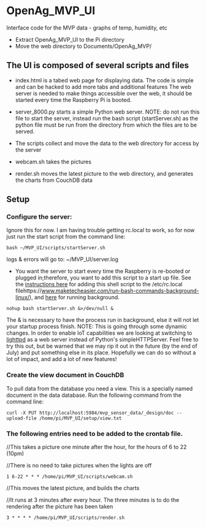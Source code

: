# OpenAg_MVP_UI
Interface code for the MVP data - graphs of temp, humidity, etc
  - Extract OpenAg_MVP_UI to the Pi directory
  - Move the web directory to Documents/OpenAg_MVP/
## The UI is composed of several scripts and files

  - index.html is a tabed web page for displaying data.  The code is simple and can be hacked to add more tabs and additional features
  The web server is needed to make things accessible over the web, it should be started every time the Raspberry Pi is booted.
  - server_8000.py starts a simple Python web server.  NOTE: do not run this file to start the server, instead run the bash script (startServer.sh) as the python file must be run from the directory from which the files are to be served.
  
  - The scripts collect and move the data to the web directory for access by the server
  - webcam.sh takes the pictures
  - render.sh moves the latest picture to the web directory, and generates the charts from CouchDB data 
  
## Setup

### Configure the server:
Ignore this for now.  I am having trouble getting rc.local to work, so for now just run the start script from the command line:

```bash ~/MVP_UI/scripts/startServer.sh```

logs & errors will go to: ~/MVP_UI/server.log

   - You want the server to start every time the Raspberry is re-booted or plugged in;therefore, you want to add this script to a start up file.  See the [instructions here](https://www.raspberrypi.org/documentation/linux/usage/rc-local.md) for adding this shell script to the /etc/rc.local filehttps://www.maketecheasier.com/run-bash-commands-background-linux/), and [here](https://www.maketecheasier.com/run-bash-commands-background-linux/) for running background.

```nohup bash startServer.sh &>/dev/null &```

The & is necessary to have the process run in background, else it will not let your startup process finish.
NOTE: This is going through some dynamic changes.  In order to enable IoT capabilities we are looking at switching to [lighttpd](http://redmine.lighttpd.net/projects/lighttpd) as a web server instead of Python's simpleHTTPServer.  Feel free to try this out, but be warned that we may rip it out in the future (by the end of July) and put something else in its place.  Hopefully we can do so without a lot of impact, and add a lot of new features!
   
   
### Create the view document in CouchDB

To pull data from the database you need a view.  This is a specially named document in the data database.  Run the following command from the command line:

```curl -X PUT http://localhost:5984/mvp_sensor_data/_design/doc --upload-file /home/pi/MVP_UI/setup/view.txt```

### The following entries need to be added to the crontab file.

//This takes a picture one minute after the hour, for the hours of 6 to 22 (10pm)

//There is no need to take pictures when the lights are off

```1 6-22 * * * /home/pi/MVP_UI/scripts/webcam.sh```

//This moves the latest picture, and builds the charts

//It runs at 3 minutes after every hour.  The three minutes is to do the rendering after the picture has been taken

```3 * * * * /home/pi/MVP_UI/scripts/render.sh```
